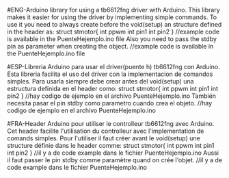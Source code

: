 #ENG-Arduino library for using a tb6612fng driver with Arduino. This library makes it easier for using the driver by 
implementing simple commands.
To use it you need to always create before the void(setup) an structure defined in the header as:
struct stmotor{
int ppwm
int pin1
int pin2
}
//example code is available in the PuenteHejemplo.ino file
Also you need to pass the stdby pin as parameter when creating the object.
//example code is available in the PuenteHejemplo.ino file

#ESP-Libreria Arduino para usar el driver(puente h) tb6612fng con Arduino. Esta libreria facilita el uso del driver con la implementacion
de comandos simples.
Para usarla siempre debe crear antes del void(setup) una estructura definida en el header como:
struct stmotor{
int ppwm
int pin1
int pin2
}
//hay codigo de ejemplo en el archivo PuenteHejemplo.ino
También necesita pasar el pin stdby como parametro cuando crea el objeto.
//hay codigo de ejemplo en el archivo PuenteHejemplo.ino

#FRA-Header Arduino pour utiliser le controlleur tb6612fng avec Arduino. Cet header facilite l'utilisation du controlleur avec 
l'implementation de comands simples.
Pour l'utiliser il faut créer avant le void(setup) une structure définie dans le header comme:
struct stmotor{
int ppwm
int pin1
int pin2
}
//il y a de code example dans le fichier PuenteHejemplo.ino
Aussi il faut passer le pin stdby comme paramètre quand on crée l'objet.
//il y a de code example dans le fichier PuenteHejemplo.ino
